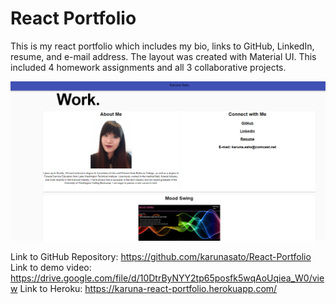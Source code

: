 # React Portfolio

This is my react portfolio which includes my bio, links to GitHub, LinkedIn, resume, and e-mail address.
The layout was created with Material UI.
This included 4 homework assignments and all 3 collaborative projects.

<img src="client\public\Images\screenshot.PNG">

Link to GitHub Repository: https://github.com/karunasato/React-Portfolio
Link to demo video: https://drive.google.com/file/d/10DtrByNYY2tp65posfk5wqAoUqiea_W0/view
Link to Heroku: https://karuna-react-portfolio.herokuapp.com/  
